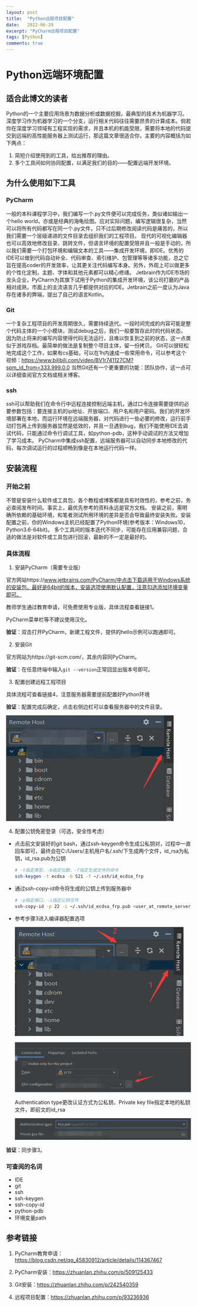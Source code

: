 ```yaml
---
layout: post
title:  "Python远程项目配置"
date:   2022-06-29
excerpt: "PyCharm远程项目配置"
tags: [Python]
comments: true
---
```


# Python远端环境配置
## 适合此博文的读者
Python的一个主要应用场景为数据分析或数据挖掘，最典型的技术为机器学习。深度学习作为机器学习的一个分支，运行相关代码往往需要昂贵的计算成本。倘若你在深度学习领域有工程实现的需求，并且本机的机能受限，需要将本地的代码提交到远端的高性能服务器上测试运行，那这篇文章很适合你，主要的内容概括为如下两点：
1. 简短介绍使用到的工具，给出推荐的理由。
2. 多个工具间如何协同配置，以满足我们的目的——配置远端开发环境。



## 为什么使用如下工具

### PyCharm
一般的本科课程学习中，我们编写一个.py文件便可以完成任务，类似诸如输出一个hello world，亦或是经典的海龟绘图。应对实际问题，编写逻辑很复杂，当然可以将所有代码都写在同一个.py文件，只不过后期修改阅读代码是痛苦的，所以我们需要一个层级递进的文件目录去组织我们的工程项目。
现代的可视化编辑器也可以高效地修改目录、跳转文件，但语言环境的配置受限并且一般是手动的，所以我们需要一个打包环境和编辑文本的工具——集成开发环境，即IDE。优秀的IDE可以做到代码自动补全、代码审查、索引维护、包管理等等诸多功能，总之它旨在提高coder的开发效率，让其更关注代码编写本身。另外，外观上可以做更多的个性化定制，主题、字体和其他元素都可以精心修缮。
Jetbrain作为IDE市场的龙头企业，PyCharm为其旗下试用于Python的集成开发环境，该公司打磨的产品相对成熟，市面上的主流语言几乎都提供对应的IDE。Jetbrain之前一度认为Java存在诸多的弊端，提出了自己的语言Kotlin。

### Git
一个复杂工程项目的开发周期很久，需要持续迭代。一段时间完成的内容可能是整个代码主体的一个小模块，测试debug之后，我们一般要暂存此时的代码状态，因为防止将来的编写内容使得代码无法运行，且难以恢复到之前的状态，这一点类似于游戏存档。最简单的做法是复制整个项目主体，留一份拷贝。
Git可以很轻松地完成这个工作，如果有cs基础，可以在1h内速成一些常用命令，可以参考这个视频：https://www.bilibili.com/video/BV1r741127CM?spm_id_from=333.999.0.0
当然Git还有一个更重要的功能：团队协作，这一点可以详细查阅官方文档或相关博客。

### ssh
ssh可以帮助我们在命令行中远程连接控制远端主机，通过口令连接需要提供的必要参数包括：要连接主机的ip地址、开放端口、用户名和用户密码。我们的开发环境部署在本地，而运行环境在远端服务器，对代码进行一些必要的修改，运行前手动打包再上传到服务器显然是低效的，并且一旦遇到bug，我们不能使用IDE去调试代码，只能通过命令行调试工具，如python-pdb，这种手动调试的方法又增加了学习成本。
PyCharm中集成ssh配置，远端服务器可以自动同步本地修改的代码，每次调试运行的过程顺畅到像是在本地运行代码一样。



## 安装流程

### 开始之前
不管是安装什么软件或工具包，各个教程或博客都是具有时效性的，参考之前，务必查阅发布时间。事实上，最优先参考的资料永远是官方文档。
安装之前，需明确所依赖的基础环境，和笔者测试所用环境的差异是否会导致最终安装失败。安装配置之前，你的Windows主机已经配置了Python环境(参考版本：Windows10，Python3.6-64bit)。
多个工具间的版本迭代不同步，可能存在应用兼容问题，合适的做法是对软件或工具包进行回滚，最新的不一定是最好的。

### 具体流程
1. 安装PyCharm（需要专业版）

官方网站https://www.jetbrains.com/PyCharm/中点击下载适用于Windows系统的安装包，最好是64bit的版本，安装选项使用默认配置，注意勾选添加环境变量即可。

教师学生通过教育申请，可免费使用专业版，具体流程查看链接1。

PyCharm菜单栏等不建议使用汉化。

**验证**：双击打开PyCharm，新建工程文件，提供的hello示例可以跑通即可。



2. 安装Git

官方网站为https://git-scm.com/，其余内容同PyCharm。

**验证**：在任意终端中输入`git --version`正常回显出版本号即可。



3. 配置创建远程工程项目

具体流程可查看链接4，注意服务器需要提前配置好Python环境

**验证**：配置完成后确定，点击右侧边栏可以查看服务器中的文件目录。

![image-20220629103343916](..\assets\img\blog-py-1.png)






4. 配置公钥免密登录（可选，安全性考虑）

  + 点击前文安装好的git bash，通过ssh-keygen命令生成公私钥对，过程中一直回车即可，最终会在C:/Users/主机用户名/.ssh/下生成两个文件，id_rsa为私钥，id_rsa.pub为公钥

    ```sh
    # -t指定类型，-b指定位数，-f指定生成文件的命令
    ssh-keygen -t ecdsa -b 521 -f ~/.ssh/id_ecdsa_frp
    ```

    

  + 通过ssh-copy-id命令将生成的公钥上传到服务器中

    ```sh
    # -p指定端口，-i指定公钥文件
    ssh-copy-id -p 22 -i ~/.ssh/id_ecdsa_frp.pub <user_at_remote_server>@<remote-host>
    ```
    
    
    
  + 参考步骤3进入编译器配置选项

    ![image-20220629104721083](..\assets\img\blog-py-2.png)

    ![image-20220629104806251](..\assets\img\blog-py-3.png)

    Authentication type更改认证方式为公私钥，Private key file指定本地的私钥文件，即前文的id_rsa

    ![image-20220629104903451](..\assets\img\blog-py-4.png)

**验证**：同步骤3。



### 可查阅的名词

+ IDE
+ git
+ ssh
+ ssh-keygen
+ ssh-copy-id
+ python-pdb
+ 环境变量path



## 参考链接

1. PyCharm教育申请：https://blog.csdn.net/qq_45830912/article/details/114367467
2. PyCharm安装：https://zhuanlan.zhihu.com/p/509125433

3. Git安装：https://zhuanlan.zhihu.com/p/242540359

4. 远程项目配置：https://zhuanlan.zhihu.com/p/93236936

